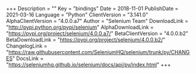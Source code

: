 +++
Description = ""
Key = "bindings"
Date = 2018-11-01
PublishDate = 2021-03-16
Language = "Python"
ClientVersion = "3.141.0"
AlphaClientVersion = "4.0.0.a7"
Author = "Selenium Team"
DownloadLink = "http://pypi.python.org/pypi/selenium"
AlphaDownloadLink = "https://pypi.org/project/selenium/4.0.0.a7/"
BetaClientVersion = "4.0.0.b2"
BetaDownloadLink = "https://pypi.org/project/selenium/4.0.0.b2/"
ChangelogLink = "https://raw.githubusercontent.com/SeleniumHQ/selenium/trunk/py/CHANGES"
DocsLink = "https://seleniumhq.github.io/selenium/docs/api/py/index.html"
+++
